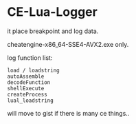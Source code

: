 # CE-Lua-Logger

it place breakpoint and log data.

cheatengine-x86_64-SSE4-AVX2.exe only.

log function list:
```
load / loadstring
autoAssemble
decodeFunction
shellExecute
createProcess
lual_loadstring
```

will move to gist if there is many ce things..
